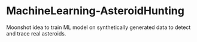 # MachineLearning-AsteroidHunting
Moonshot idea to train ML model on synthetically generated data to detect and trace real asteroids.
